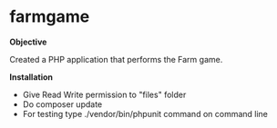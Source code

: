 # farmgame
**Objective**

Created a PHP application that performs the Farm game.

**Installation**

- Give Read Write permission to "files" folder
- Do composer update
- For testing type ./vendor/bin/phpunit command on command line
